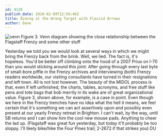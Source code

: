 ```yaml
---
id: 4126
publish_date: 2010-02-09T12:54:46Z
title: Aiming at the Wrong Target with Flaccid Arrows
author: Dave
---
```

![venn](http://www.flagstafffrenzy.org/wp-content/uploads/2010/02/vinn.jpg) Figure 3. Venn diagram showing the close relationship between the Flagstaff Frenzy and some other stuff

Yesterday we told you we would look at several ways in which we might bring the Frenzy back from the brink. Well, we lied. The fact is, it's hopeless. You'd be better off climbing onto the hood of a 2007 Prius on I-70 than you would sticking around this joint. After going through every last byte of small-bore piffle in the Frenzy archives and interviewing (both) Frenzy readers worldwide, our visiting consultants have turned in their resignations and left town. All is not lost however. The beauty of the MIDOL process is that, even if left unfinished, the charts, tables, acronyms, and free stuff like pens and tote bags that bob merrily in its wake are of great organizational value. Figure 3, shown above, for example, is a case in point. Even though we here in the Frenzy trenches have no idea what the hell it means, we feel certain that it's something we can act assertively upon and possibly even present at our yearly Frenzy retreat in Brighton. I can't wait, by the way, until SB returns and I can show him the cool new mouse pads. Anything to cheer the lad up. (Flagstaff was great fun yesterday, but today it'll probably be too sloppy. I'll likely bike/hike the Four Pines trail; 2-2672 if that strikes you) DU